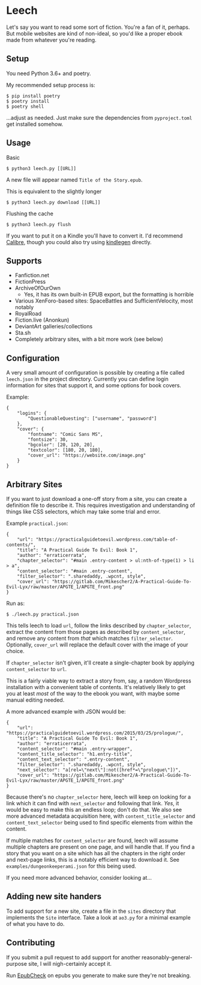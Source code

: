 Leech
===

Let's say you want to read some sort of fiction. You're a fan of it, perhaps. But mobile websites are kind of non-ideal, so you'd like a proper ebook made from whatever you're reading.

Setup
---

You need Python 3.6+ and poetry.

My recommended setup process is:

    $ pip install poetry
    $ poetry install
    $ poetry shell

...adjust as needed. Just make sure the dependencies from `pyproject.toml` get installed somehow.

Usage
---

Basic

    $ python3 leech.py [[URL]]

A new file will appear named `Title of the Story.epub`.

This is equivalent to the slightly longer

    $ python3 leech.py download [[URL]]

Flushing the cache

    $ python3 leech.py flush

If you want to put it on a Kindle you'll have to convert it. I'd recommend [Calibre](http://calibre-ebook.com/), though you could also try using [kindlegen](http://www.amazon.com/gp/feature.html?docId=1000765211) directly.

Supports
---

 * Fanfiction.net
 * FictionPress
 * ArchiveOfOurOwn
   * Yes, it has its own built-in EPUB export, but the formatting is horrible
 * Various XenForo-based sites: SpaceBattles and SufficientVelocity, most notably
 * RoyalRoad
 * Fiction.live (Anonkun)
 * DeviantArt galleries/collections
 * Sta.sh
 * Completely arbitrary sites, with a bit more work (see below)

Configuration
---

A very small amount of configuration is possible by creating a file called `leech.json` in the project directory. Currently you can define login information for sites that support it, and some options for book covers.

Example:

```
{
    "logins": {
        "QuestionableQuesting": ["username", "password"]
    },
    "cover": {
        "fontname": "Comic Sans MS",
        "fontsize": 30,
        "bgcolor": [20, 120, 20],
        "textcolor": [180, 20, 180],
        "cover_url": "https://website.com/image.png"
    }
}
```

Arbitrary Sites
---

If you want to just download a one-off story from a site, you can create a definition file to describe it. This requires investigation and understanding of things like CSS selectors, which may take some trial and error.

Example `practical.json`:

```
{
    "url": "https://practicalguidetoevil.wordpress.com/table-of-contents/",
    "title": "A Practical Guide To Evil: Book 1",
    "author": "erraticerrata",
    "chapter_selector": "#main .entry-content > ul:nth-of-type(1) > li > a",
    "content_selector": "#main .entry-content",
    "filter_selector": ".sharedaddy, .wpcnt, style",
    "cover_url": "https://gitlab.com/Mikescher2/A-Practical-Guide-To-Evil-Lyx/raw/master/APGTE_1/APGTE_front.png"
}
```

Run as:

    $ ./leech.py practical.json

This tells leech to load `url`, follow the links described by `chapter_selector`, extract the content from those pages as described by `content_selector`, and remove any content from *that* which matches `filter_selector`. Optionally, `cover_url` will replace the default cover with the image of your choice.

If `chapter_selector` isn't given, it'll create a single-chapter book by applying `content_selector` to `url`.

This is a fairly viable way to extract a story from, say, a random Wordpress installation with a convenient table of contents. It's relatively likely to get you at least *most* of the way to the ebook you want, with maybe some manual editing needed.

A more advanced example with JSON would be:

```
{
    "url": "https://practicalguidetoevil.wordpress.com/2015/03/25/prologue/",
    "title": "A Practical Guide To Evil: Book 1",
    "author": "erraticerrata",
    "content_selector": "#main .entry-wrapper",
    "content_title_selector": "h1.entry-title",
    "content_text_selector": ".entry-content",
    "filter_selector": ".sharedaddy, .wpcnt, style",
    "next_selector": "a[rel=\"next\"]:not([href*=\"prologue\"])",
    "cover_url": "https://gitlab.com/Mikescher2/A-Practical-Guide-To-Evil-Lyx/raw/master/APGTE_1/APGTE_front.png"
}
```

Because there's no `chapter_selector` here, leech will keep on looking for a link which it can find with `next_selector` and following that link. *Yes*, it would be easy to make this an endless loop; don't do that. We also see more advanced metadata acquisition here, with `content_title_selector` and `content_text_selector` being used to find specific elements from within the content.

If multiple matches for `content_selector` are found, leech will assume multiple chapters are present on one page, and will handle that. If you find a story that you want on a site which has all the chapters in the right order and next-page links, this is a notably efficient way to download it. See `examples/dungeonkeeperami.json` for this being used.

If you need more advanced behavior, consider looking at...

Adding new site handers
---

To add support for a new site, create a file in the `sites` directory that implements the `Site` interface. Take a look at `ao3.py` for a minimal example of what you have to do.

Contributing
---

If you submit a pull request to add support for another reasonably-general-purpose site, I will nigh-certainly accept it.

Run [EpubCheck](https://github.com/IDPF/epubcheck) on epubs you generate to make sure they're not breaking.
